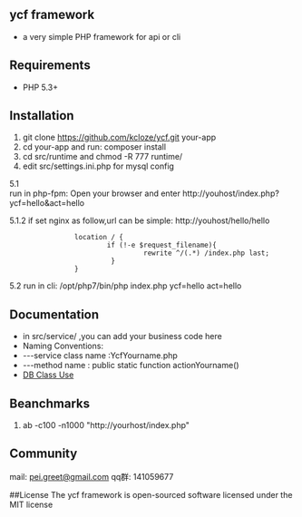 ## ycf framework


* a very simple PHP framework  for api or cli 


## Requirements

* PHP 5.3+


## Installation

1. git clone https://github.com/kcloze/ycf.git your-app
2. cd your-app and run: composer install
3. cd src/runtime and chmod -R 777 runtime/
4. edit src/settings.ini.php for mysql config

5.1  
run in php-fpm: Open your browser and enter http://youhost/index.php?ycf=hello&act=hello

5.1.2 
if set nginx as follow,url can be simple: http://youhost/hello/hello

```
                location / {
                        if (!-e $request_filename){
                                 rewrite ^/(.*) /index.php last;
                         }
                }

```

5.2 
run in cli: /opt/php7/bin/php index.php ycf=hello act=hello

## Documentation
 * in src/service/ ,you can add your business code here
 * Naming Conventions: 
 * ---service class name :YcfYourname.php
 * ---method name : public static function actionYourname()
 * [DB Class Use](DB_README.md)

## Beanchmarks
1. ab -c100 -n1000 "http://yourhost/index.php"

## Community
mail: pei.greet@gmail.com
qq群: 141059677


##License
The ycf framework is open-sourced software licensed under the MIT license

